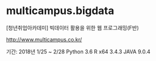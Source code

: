 # multicampus.bigdata
[청년취업아카데미] 빅데이터 활용을 위한 웹 프로그래밍(F반)

http://www.multicampus.co.kr/

기간: 2018년 1/25 ~ 2/28
Python 3.6
R x64 3.4.3
JAVA 9.0.4
